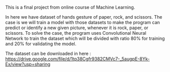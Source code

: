 This is a final project from online course of Machine Learning.

In here we have dataset of hands gesture of paper, rock, and scissors. 
The case is we will train a model with those datasets to make the program can predict or identify a new given picture, whenever it is rock, paper, or scissors.
To solve the case, the program uses Convolutional Neural Network to train the dataset which will be divided with ratio 80% for training and 20% for validating the model.

The dataset can be downloaded in here : https://drive.google.com/file/d/1tp38Cgfr9382CMVc7-_5augpE-8Yk-Ex/view?usp=sharing
